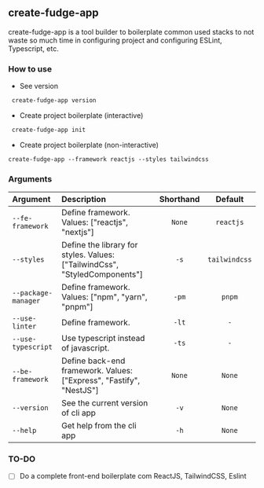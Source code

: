 ## create-fudge-app

create-fudge-app is a tool builder to boilerplate common used stacks to not waste so much time in configuring project and configuring ESLint, Typescript, etc.

### How to use

 + See version

 ```bash
  create-fudge-app version 
 ```

 + Create project boilerplate (interactive)

 ```bash
  create-fudge-app init
 ```

 + Create project boilerplate (non-interactive)

 ```
 create-fudge-app --framework reactjs --styles tailwindcss
 ```

### Arguments

| Argument                    | Description                                      | Shorthand | Default     |
| :-------------------------- | :----------------------------------------------- |:--:|:----------:|
| `--fe-framework`            | Define framework. Values: ["reactjs", "nextjs"]        | `None` | `reactjs`       |
| `--styles`                  | Define the library for styles. Values: ["TailwindCss", "StyledComponents"] | `-s` | `tailwindcss`|
| `--package-manager`         | Define framework. Values: ["npm", "yarn", "pnpm"]| `-pm` | `pnpm`|
| `--use-linter`              | Define framework.                                | `-lt` | `-` |
| `--use-typescript`              | Use typescript instead of javascript.            | `-ts` | `-` |
| `--be-framework`            | Define back-end framework. Values: ["Express", "Fastify", "NestJS"] | `None` | `None` |
| `--version`                 | See the current version of cli app | `-v` | `None` |
| `--help`                    | Get help from the cli app | `-h` | `None` |

### TO-DO

- [ ] Do a complete front-end boilerplate com ReactJS, TailwindCSS, Eslint
